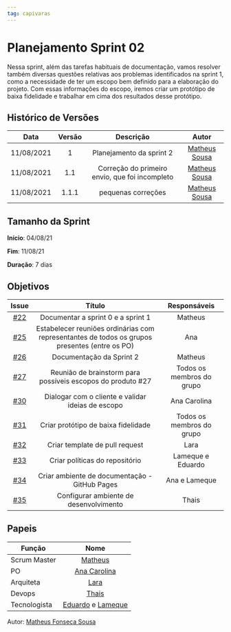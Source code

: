 ```yaml
---
tag: capivaras
---
```

# Planejamento Sprint 02

Nessa sprint, além das tarefas habituais de documentação, vamos resolver também diversas questões relativas aos problemas identificados na sprint 1, como a necessidade de ter um escopo bem definido para a elaboração do projeto. Com essas informações do escopo, iremos criar um protótipo de baixa fidelidade e trabalhar em cima dos resultados desse protótipo.

## Histórico de Versões


| Data       | Versão | Descrição                      | Autor             |
| :--------: | :----: | :----------:                   | :---------------: |
| 11/08/2021 |    1   | Planejamento  da sprint 2 | [Matheus Sousa](https://github.com/https://github.com/gatotabaco)|
| 11/08/2021 |    1.1   | Correção do primeiro envio, que foi incompleto | [Matheus Sousa](https://github.com/https://github.com/gatotabaco)|
| 11/08/2021 |    1.1.1   | pequenas correções | [Matheus Sousa](https://github.com/https://github.com/gatotabaco)|

## Tamanho da Sprint

**Início**: 04/08/21

**Fim**: 11/08/21

**Duração**: 7 dias

## Objetivos

| Issue |            Título            |        Responsáveis         | 
|:-------:|:----------------------------:|:-----------------------------:|
| [#22](https://github.com/fga-eps-mds/2021-1-Bot/issues/22) | Documentar a sprint 0 e a sprint 1 | Matheus |
| [#25](https://github.com/fga-eps-mds/2021-1-Bot/issues/25) | Estabelecer reuniões ordinárias com representantes de todos os grupos presentes (entre os PO) | Ana |
| [#26](https://github.com/fga-eps-mds/2021-1-Bot/issues/26) | Documentação da Sprint 2 | Matheus |
| [#27](https://github.com/fga-eps-mds/2021-1-Bot/issues/27) | Reunião de brainstorm para possíveis escopos do produto #27 | Todos os membros do grupo |
| [#30](https://github.com/fga-eps-mds/2021-1-Bot/issues/30) | Dialogar com o cliente e validar ideias de escopo | Ana Carolina |
| [#31](https://github.com/fga-eps-mds/2021-1-Bot/issues/31) | Criar protótipo de baixa fidelidade | Todos os membros do grupo |
| [#32](https://github.com/fga-eps-mds/2021-1-Bot/issues/32) | Criar template de pull request | Lara |
| [#33](https://github.com/fga-eps-mds/2021-1-Bot/issues/33) | Criar políticas do repositório | Lameque e Eduardo |
| [#34](https://github.com/fga-eps-mds/2021-1-Bot/issues/34) | Criar ambiente de documentação - GitHub Pages | Ana e Lameque |
| [#35](https://github.com/fga-eps-mds/2021-1-Bot/issues/35) | Configurar ambiente de desenvolvimento | Thais |


## Papeis

|      Função      |            Nome            |
|------------------|:--------------------------:|
| Scrum Master | [Matheus](https://github.com/gatotabaco) |
| PO | [Ana Carolina](https://github.com/AnaCarolinaRodriguesLeite) |
| Arquiteta | [Lara](https://github.com/gatotabaco) |
| Devops | [Thais](https://github.com/thais-ra) |
| Tecnologista | [Eduardo]() e [Lameque](https://github.com/LamequeFernandes) |

Autor: [Matheus Fonseca Sousa](https://github.com/gatotabaco)


